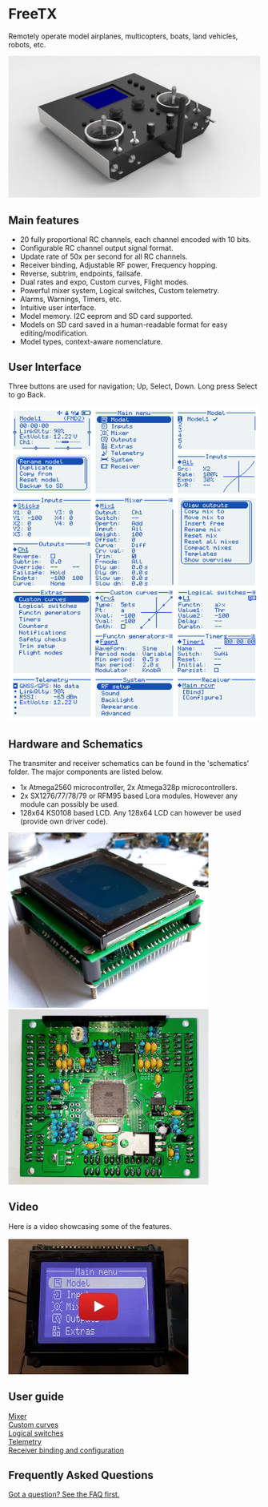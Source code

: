 # FreeTX
Remotely operate model airplanes, multicopters, boats, land vehicles, robots, etc.
<p align="left">
<img src="doc/tx_views.jpg"/>
</p>

## Main features
- 20 fully proportional RC channels, each channel encoded with 10 bits.
- Configurable RC channel output signal format.
- Update rate of 50x per second for all RC channels.
- Receiver binding, Adjustable RF power, Frequency hopping.
- Reverse, subtrim, endpoints, failsafe.
- Dual rates and expo, Custom curves, Flight modes.
- Powerful mixer system, Logical switches, Custom telemetry.
- Alarms, Warnings, Timers, etc.
- Intuitive user interface.
- Model memory. I2C eeprom and SD card supported.
- Models on SD card saved in a human-readable format for easy editing/modification.
- Model types, context-aware nomenclature.

## User Interface
Three buttons are used for navigation; Up, Select, Down. Long press Select to go Back.
<p align="left">
<img src="doc/img1.svg"/>
</p>

## Hardware and Schematics
The transmiter and receiver schematics can be found in the 'schematics' folder. 
The major components are listed below.
- 1x Atmega2560 microcontroller, 2x Atmega328p microcontrollers.
- 2x SX1276/77/78/79 or RFM95 based Lora modules. However any module can possibly be used.
- 128x64 KS0108 based LCD. Any 128x64 LCD can however be used (provide own driver code).

<p align="left">
<img src="doc/img2.jpg" width="400"/>
<img src="doc/img4.jpg" width="400"/>
</p>

## Video
Here is a video showcasing some of the features.
<br>
<br>
[![Features overview - FreeTX](doc/yt.jpg)](https://youtu.be/rDpRMRE8av0)

## User guide
[Mixer](doc/mixer.md)
<br>[Custom curves](doc/custom_curves.md)
<br>[Logical switches](doc/logical_switches.md)
<br>[Telemetry](doc/telemetry.md)
<br>[Receiver binding and configuration](doc/receiver_config.md)

## Frequently Asked Questions
[Got a question? See the FAQ first.](doc/faq.md)
